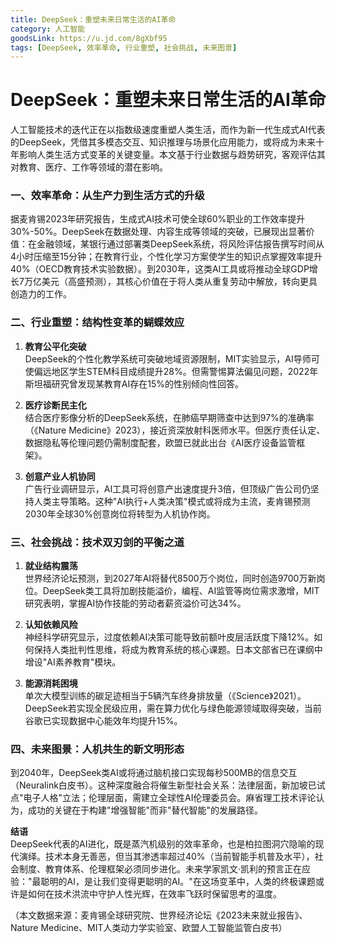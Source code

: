 ```yaml
---
title: DeepSeek：重塑未来日常生活的AI革命
category: 人工智能
goodsLink: https://u.jd.com/8gXbf95
tags: [DeepSeek, 效率革命, 行业重塑, 社会挑战, 未来图景]
---
```

# DeepSeek：重塑未来日常生活的AI革命

人工智能技术的迭代正在以指数级速度重塑人类生活，而作为新一代生成式AI代表的DeepSeek，凭借其多模态交互、知识推理与场景化应用能力，或将成为未来十年影响人类生活方式变革的关键变量。本文基于行业数据与趋势研究，客观评估其对教育、医疗、工作等领域的潜在影响。

### 一、效率革命：从生产力到生活方式的升级
据麦肯锡2023年研究报告，生成式AI技术可使全球60%职业的工作效率提升30%-50%。DeepSeek在数据处理、内容生成等领域的突破，已展现出显著价值：在金融领域，某银行通过部署类DeepSeek系统，将风险评估报告撰写时间从4小时压缩至15分钟；在教育行业，个性化学习方案使学生的知识点掌握效率提升40%（OECD教育技术实验数据）。到2030年，这类AI工具或将推动全球GDP增长7万亿美元（高盛预测），其核心价值在于将人类从重复劳动中解放，转向更具创造力的工作。

### 二、行业重塑：结构性变革的蝴蝶效应
1. **教育公平化突破**  
DeepSeek的个性化教学系统可突破地域资源限制，MIT实验显示，AI导师可使偏远地区学生STEM科目成绩提升28%。但需警惕算法偏见问题，2022年斯坦福研究曾发现某教育AI存在15%的性别倾向性回答。

2. **医疗诊断民主化**  
结合医疗影像分析的DeepSeek系统，在肺癌早期筛查中达到97%的准确率（《Nature Medicine》2023），接近资深放射科医师水平。但医疗责任认定、数据隐私等伦理问题仍需制度配套，欧盟已就此出台《AI医疗设备监管框架》。

3. **创意产业人机协同**  
广告行业调研显示，AI工具可将创意产出速度提升3倍，但顶级广告公司仍坚持人类主导策略。这种"AI执行+人类决策"模式或将成为主流，麦肯锡预测2030年全球30%创意岗位将转型为人机协作岗。

### 三、社会挑战：技术双刃剑的平衡之道
1. **就业结构震荡**  
世界经济论坛预测，到2027年AI将替代8500万个岗位，同时创造9700万新岗位。DeepSeek类工具将加剧技能溢价，编程、AI监管等岗位需求激增，MIT研究表明，掌握AI协作技能的劳动者薪资溢价可达34%。

2. **认知依赖风险**  
神经科学研究显示，过度依赖AI决策可能导致前额叶皮层活跃度下降12%。如何保持人类批判性思维，将成为教育系统的核心课题。日本文部省已在课纲中增设"AI素养教育"模块。

3. **能源消耗困境**  
单次大模型训练的碳足迹相当于5辆汽车终身排放量（《Science》2021）。DeepSeek若实现全民级应用，需在算力优化与绿色能源领域取得突破，当前谷歌已实现数据中心能效年均提升15%。

### 四、未来图景：人机共生的新文明形态
到2040年，DeepSeek类AI或将通过脑机接口实现每秒500MB的信息交互（Neuralink白皮书）。这种深度融合将催生新型社会关系：法律层面，新加坡已试点"电子人格"立法；伦理层面，需建立全球性AI伦理委员会。麻省理工技术评论认为，成功的关键在于构建"增强智能"而非"替代智能"的发展路径。

**结语**  
DeepSeek代表的AI进化，既是蒸汽机级别的效率革命，也是柏拉图洞穴隐喻的现代演绎。技术本身无善恶，但当其渗透率超过40%（当前智能手机普及水平），社会制度、教育体系、伦理框架必须同步进化。未来学家凯文·凯利的预言正在应验："最聪明的AI，是让我们变得更聪明的AI。"在这场变革中，人类的终极课题或许是如何在技术洪流中守护人性光辉，在效率飞跃时保留思考的温度。

（本文数据来源：麦肯锡全球研究院、世界经济论坛《2023未来就业报告》、Nature Medicine、MIT人类动力学实验室、欧盟人工智能监管白皮书）